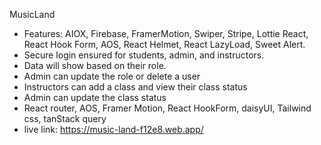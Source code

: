 MusicLand
- Features: AIOX, Firebase, FramerMotion, Swiper, Stripe, Lottie React, React Hook Form, AOS, React Helmet, React LazyLoad, Sweet Alert.
- Secure login ensured for students, admin, and instructors.
- Data will show based on their role.
- Admin can update the role or delete a user
- Instructors can add a class and view their class status
- Admin can update the class status
- React router, AOS, Framer Motion, React HookForm, daisyUI, Tailwind css, tanStack query
- live link: https://music-land-f12e8.web.app/
